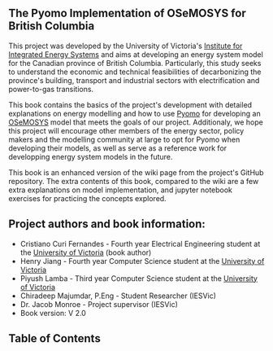 ## The Pyomo Implementation of OSeMOSYS for British Columbia


This project was developed by the University of Victoria's [Institute for Integrated Energy Systems](https://www.uvic.ca/research/centres/iesvic/index.php) and aims at developing an energy system model for the Canadian province of British Columbia. Particularly, this study seeks to understand the economic and technical feasibilities of decarbonizing the province's building, transport and industrial sectors with electrification and power-to-gas transitions. 

This book contains the basics of the project's development with detailed explanations on energy modelling and how to use [Pyomo](https://www.pyomo.org/) for developing an [OSeMOSYS](http://www.osemosys.org/) model that meets the goals of our project. Additionaly, we hope this project will encourage other members of the energy sector, policy makers and the modelling community at large to opt for Pyomo when developing their models, as well as serve as a reference work for developping energy system models in the future.

This book is an enhanced version of the wiki page from the project's GitHub repository. The extra contents of this book, compared to the wiki are a few extra explanations on model implementation, and jupyter notebook exercises for practicing the concepts explored. 

## Project authors and book information:

* Cristiano Curi Fernandes - Fourth year Electrical Engineering student at the [University of Victoria](https://www.uvic.ca/) (book author)
* Henry Jiang - Fourth year Computer Science student at the [University of Victoria](https://www.uvic.ca/)
* Piyush Lamba - Third year Computer Science student at the [University of Victoria](https://www.uvic.ca/)
* Chiradeep Majumdar, P.Eng - Student Researcher (IESVic)
* Dr. Jacob Monroe - Project supervisor (IESVic)
* Book version: V 2.0

## Table of Contents

```{tableofcontents}
```
